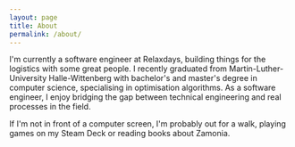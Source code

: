 ```yaml
---
layout: page
title: About
permalink: /about/
---
```


I'm currently a software engineer at Relaxdays, building things for the logistics with some great people. I recently graduated from Martin-Luther-University Halle-Wittenberg with bachelor's and master's degree in computer science, specialising in optimisation algorithms. As a software engineer, I enjoy bridging the gap between technical engineering and real processes in the field.

If I'm not in front of a computer screen, I'm probably out for a walk, playing games on my Steam Deck or reading books about Zamonia.